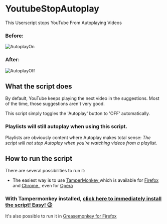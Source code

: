 # YoutubeStopAutoplay

This Userscript stops YouTube From Autoplaying Videos

### Before:

![AutoplayOn](https://github.com/johnnyawesome/YouTubeStopAutoplay/blob/master/DemoImg/AutoplayOn.jpg)

### After:

![AutoplayOff](https://github.com/johnnyawesome/YouTubeStopAutoplay/blob/master/DemoImg/AutoplayOff.jpg)

## What the script does

By default, YouTube keeps playing the next video in the suggestions. Most of the time, those suggestions aren't very good.

This script simply toggles the 'Autoplay' button to 'OFF' automatically.

### Playlists will still autoplay when using this script.

Playlists are obviously content where Autoplay makes total sense: *The script will not stop Autoplay when you're watching videos from a playlist.*

## How to run the script

There are several possibilities to run it:
 - The easiest way is to use [TamperMonkey ](https://www.google.ch/search?q=tampermonkey) which is available for [Firefox ](https://addons.mozilla.org/en-US/firefox/addon/tampermonkey/) and [Chrome ](https://chrome.google.com/webstore/search/tampermonkey), even for [Opera ](https://addons.opera.com/de/search/?query=Tampermonkey)
 ### With Tampermonkey installed,  [click here to immediately install the script! Easy! 😉](https://github.com/johnnyawesome/YouTubeStopAutoplay/raw/master/YouTube%20Stop%20Autoplay.user.js)

It's also possible to run it in [Greasemonkey for Firefox ](https://addons.mozilla.org/en-US/firefox/addon/greasemonkey/) 
